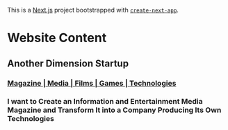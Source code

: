 This is a [Next.js](https://nextjs.org) project bootstrapped with [`create-next-app`](https://nextjs.org/docs/app/api-reference/cli/create-next-app).

# Website Content

## Another Dimension Startup

### [Magazine | Media | Films | Games | Technologies](https://buhowski.dev/startup)

### I want to Create an Information and Entertainment Media Magazine and Transform It into a Company Producing Its Own Technologies
